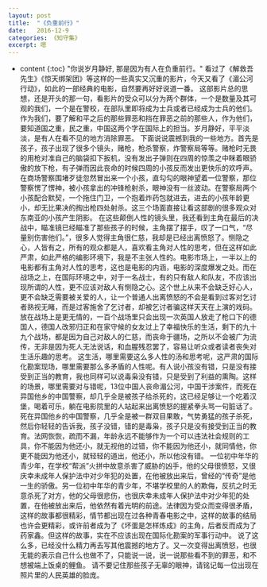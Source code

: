 ```yaml
---
layout: post
title:  "《负重前行》"
date:   2016-12-9
categories: 《知守集》
excerpt: 嗯
---
```


* content
{:toc}
"你说岁月静好, 那是因为有人在负重前行。"
看过了《解救吾先生》《惊天绑架团》等这样的一些真实又沉重的影片，今天又看了《湄公河行动》，如此的一部经典的电影，自然要再好好说道一番。
这部影片总的思想，还是开头的那一句，看影片的受众可以分为两个群体，一个是数量及其可观的我们，一个是在警校，在部队里即将成为士兵或者已经成为士兵的他们。作为我们，要了解和平之后的那些罪恶和挡在罪恶之前的那些人，作为他们，要知道国之重，民之重，中国这两个字在国际上的担当。岁月静好，平平淡淡，是有人在看不见的地方消除罪恶。
下面说说震撼到我的一些地方。首先是孩子，孩子出现了很多个镜头，赌枪，枪杀警察，炸警察局等等。赌枪时无畏的用枪对准自己的脑袋扣下扳机，没有发出子弹则在四周的惊羡之中眯着眼骄傲的放下枪，有子弹而因此丧命的时候四周的小孩反而发出更快乐的欢呼声。在商场警察围堵歹徒忽然冒出来一个小孩，直勾勾的眼神望着一位警察，那位警察愣了愣神，被小孩拿出的冲锋枪射杀，眼神没有一丝波动。在警察局两个小孩配合默契，一个拖住门卫，一个抱着炸药包就进去，进去的小孩年龄更小，却无比果决的掏出枪四处射杀。这三个场面直接让看这部剧的很多观众对东南亚的小孩产生阴影。
在这些颠倒人性的镜头里，我还看到主角在最后的决战中，瞄准镜已经瞄准了那些孩子的时候，主角摆了摆手，叹了一口气，“尽量别伤害他们。”，很多人觉得主角很仁慈，我却是已经出离愤怒了。恻隐之心，人皆有之，所有的观众都是人，喜欢看主角对人性的思考，但在这样如此严肃，如此严格的编影环境下，我是不主张人性的。电影市场上，一半以上的电影都有主角对人性的思考，这也是电影的内涵，电影的深度爆发之处。而在战场之上，在国际环境之中，对于一名战士，有的只有敌人和队友，不应该出现所谓的人性，更不应该对敌人有恻隐之心。这个世上从来不会缺乏好心人，更不会缺乏需要被关爱的人，让一个普通人出离愤怒的不会是看到过客对乞讨者熟视无睹，而是过客施舍了乞讨者，却被乞讨者骗这样天天在上演的戏码。放在战场上是更无情的，一百个战场里只会出现一次英国人放走了枪口下的德国人，德国人改邪归正和在家守候的女友过上了幸福快乐的生活，剩下的九十九个战场，都是因为自己对敌人的仁慈，而丧命于疆场，之所以不会被广为流传，无非是因为死人无法说话，和血腥残忍罢了，容易让听众或者读者丧失对生活乐趣的思考。
这生活，哪里需要这么多人性的汤和思考呢，这严肃的国际化勘案现场，哪里需要那么多矛盾的人性呢。有人说小孩没有错，只是没有接受到正当的教育，我也同样可以说毒枭没有错，只是受到了利益的熏陶。这样的场景，哪里需要对与错呢，13位中国人丧命湄公河，中国干涉案件，而死在异国他乡的中国警察，却几乎全是被孩子给杀死的，这已经足够让一个吃着汉堡，喝着可乐，躺在电影院里的人站起来出离愤怒的握紧拳头骂一句脏话了。
死在异国他乡的中国警察，几乎全是被一群双目果敢，气势勇猛的孩子杀死，然后你轻轻的告诉我，孩子没错，错的是毒枭，孩子只是没有接受到正当的教育。法网恢恢，疏而不漏，年龄永远不能够作为一个可以违法社会规则的工具，你不能因为他还小，就无视他的过错，你不能因为他还小，就同情他，你更不能因为他还小，就轻轻的道出，他还小，所以他没有错。
一位初中年华的青少年，在学校“帮派”火拼中故意杀害了威胁的凶手，他的父母很愤怒，又很庆幸未成年人保护法中对少年犯的处置，在他被放出来后，曾经的“传奇”是他一生的骄傲。另一位初中年华的青少年，不堪学校里的人的欺侮，反抗之时无意杀死了对方，他的父母很悲伤，也很庆幸未成年人保护法中对少年犯的处置，在他被放出来后，他依然有着光明的前途。法律因为受众而变得很矛盾，这样的故事都很精彩，情节都出现在过各种青春电影之中，这样的故事的结局也许会更精彩，或许前者成为了《坏蛋是怎样炼成》的主角，后者反而成为了药家鑫。但这样的故事，实在不应该出现在国际化勘案的军事行动中。
说了这么多，已经没什么精力再去写其他震撼的地方了。又一次变得出离愤怒，也很无能的表示自己什么也做不了，只能说一说，说一说那些看不到的罪恶，和不想被端上饭桌的鲤鱼。
请不要记住那些孩子无辜的眼神，请铭记每一位出现在照片里的人民英雄的脸庞。






